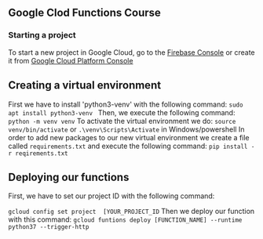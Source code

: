 ## Google Clod Functions Course
### Starting a project
To start a new project in Google Cloud, go to the 
[Firebase Console](https://console.firebase.google.com) or create it from [Google Cloud Platform Console](https://console.cloud.google.com) 

## Creating a virtual environment
First we have to install 'python3-venv' with the following command: ```sudo apt install python3-venv ```
Then, we execute the following command:
``python -m venv venv``
To activate the virtual environment we do:
``source venv/bin/activate``
or ``.\venv\Scripts\Activate`` in Windows/powershell
In order to add new packages to our new virtual environment we create a file called `requirements.txt` and execute the following command: 
``pip install -r reqirements.txt``
## Deploying our functions
First, we have to set our project ID with the following command:

```gcloud config set project  [YOUR_PROJECT_ID```
Then we deploy our function with this command:
``gcloud funtions deploy [FUNCTION_NAME] --runtime python37 --trigger-http``